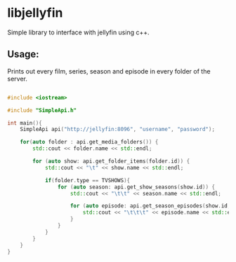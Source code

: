 # libjellyfin

Simple library to interface with jellyfin using c++.

## Usage:

Prints out every film, series, season and episode in every folder of the server.

```c++

#include <iostream>

#include "SimpleApi.h"

int main(){
    SimpleApi api("http://jellyfin:8096", "username", "password");

    for(auto folder : api.get_media_folders()) {
        std::cout << folder.name << std::endl;

        for (auto show: api.get_folder_items(folder.id)) {
            std::cout << "\t" << show.name << std::endl;

            if(folder.type == TVSHOWS){
                for (auto season: api.get_show_seasons(show.id)) {
                    std::cout << "\t\t" << season.name << std::endl;

                    for (auto episode: api.get_season_episodes(show.id, season.id)) {
                        std::cout << "\t\t\t" << episode.name << std::endl;
                    }
                }
            }
        }
    }
}
```